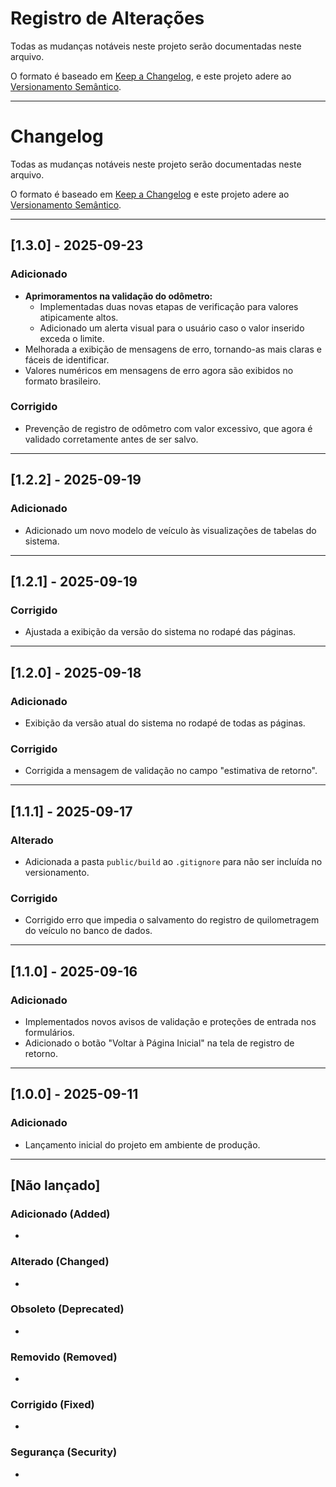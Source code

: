 # Registro de Alterações

Todas as mudanças notáveis neste projeto serão documentadas neste arquivo.

O formato é baseado em [Keep a Changelog](https://keepachangelog.com/pt-BR/1.0.0/), e este projeto adere ao [Versionamento Semântico](https://semver.org/lang/pt-BR/).

---

# Changelog

Todas as mudanças notáveis neste projeto serão documentadas neste arquivo.

O formato é baseado em [Keep a Changelog](https://keepachangelog.com/en/1.0.0/) e este projeto adere ao [Versionamento Semântico](https://semver.org/spec/v2.0.0.html).

---

## [1.3.0] - 2025-09-23

### Adicionado

-   **Aprimoramentos na validação do odômetro:**
    -   Implementadas duas novas etapas de verificação para valores atipicamente altos.
    -   Adicionado um alerta visual para o usuário caso o valor inserido exceda o limite.
-   Melhorada a exibição de mensagens de erro, tornando-as mais claras e fáceis de identificar.
-   Valores numéricos em mensagens de erro agora são exibidos no formato brasileiro.

### Corrigido

-   Prevenção de registro de odômetro com valor excessivo, que agora é validado corretamente antes de ser salvo.

---

## [1.2.2] - 2025-09-19

### Adicionado

-   Adicionado um novo modelo de veículo às visualizações de tabelas do sistema.

---

## [1.2.1] - 2025-09-19

### Corrigido

-   Ajustada a exibição da versão do sistema no rodapé das páginas.

---

## [1.2.0] - 2025-09-18

### Adicionado

-   Exibição da versão atual do sistema no rodapé de todas as páginas.

### Corrigido

-   Corrigida a mensagem de validação no campo "estimativa de retorno".

---

## [1.1.1] - 2025-09-17

### Alterado

-   Adicionada a pasta `public/build` ao `.gitignore` para não ser incluída no versionamento.

### Corrigido

-   Corrigido erro que impedia o salvamento do registro de quilometragem do veículo no banco de dados.

---

## [1.1.0] - 2025-09-16

### Adicionado

-   Implementados novos avisos de validação e proteções de entrada nos formulários.
-   Adicionado o botão "Voltar à Página Inicial" na tela de registro de retorno.

---

## [1.0.0] - 2025-09-11

### Adicionado

-   Lançamento inicial do projeto em ambiente de produção.

---

## [Não lançado]

### Adicionado (Added)

-

### Alterado (Changed)

-

### Obsoleto (Deprecated)

-

### Removido (Removed)

-

### Corrigido (Fixed)

-

### Segurança (Security)

-
